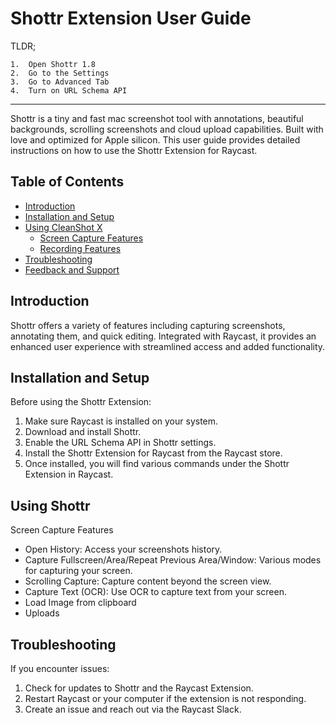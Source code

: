 #  Shottr Extension User Guide
TLDR;

	1.	Open Shottr 1.8
    2.  Go to the Settings
	3.	Go to Advanced Tab
	4.	Turn on URL Schema API

---

Shottr is a tiny and fast mac screenshot tool with annotations, beautiful backgrounds, scrolling screenshots and cloud upload capabilities. Built with love and optimized for Apple silicon. This user guide provides detailed instructions on how to use the Shottr Extension for Raycast.

## Table of Contents
- [Introduction](#introduction)
- [Installation and Setup](#installation-and-setup)
- [Using CleanShot X](#using-cleanshot-x)
  - [Screen Capture Features](#screen-capture-features)
  - [Recording Features](#recording-features)
- [Troubleshooting](#troubleshooting)
- [Feedback and Support](#feedback-and-support)

## Introduction
Shottr offers a variety of features including capturing screenshots, annotating them, and quick editing. Integrated with Raycast, it provides an enhanced user experience with streamlined access and added functionality.

## Installation and Setup
Before using the Shottr Extension:
1.	Make sure Raycast is installed on your system.
2.	Download and install Shottr.
3.	Enable the URL Schema API in Shottr settings.
4.	Install the Shottr Extension for Raycast from the Raycast store.
5.	Once installed, you will find various commands under the Shottr Extension in Raycast.

## Using Shottr
Screen Capture Features
- Open History: Access your screenshots history.
- Capture Fullscreen/Area/Repeat Previous Area/Window: Various modes for capturing your screen.
- Scrolling Capture: Capture content beyond the screen view.
- Capture Text (OCR): Use OCR to capture text from your screen.
- Load Image from clipboard
- Uploads

## Troubleshooting
If you encounter issues:
1.	Check for updates to Shottr and the Raycast Extension.
2.	Restart Raycast or your computer if the extension is not responding.
3.	Create an issue and reach out via the Raycast Slack.